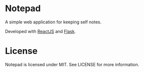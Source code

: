 # Notepad
A simple web application for keeping self notes.

Developed with [ReactJS](https://facebook.github.io/react/) and
[Flask](http://flask.pocoo.org/).

License
=======
Notepad is licensed under MIT. See LICENSE for more information.
